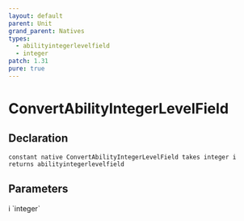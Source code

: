 ```yaml
---
layout: default
parent: Unit
grand_parent: Natives
types:
  - abilityintegerlevelfield
  - integer
patch: 1.31
pure: true
---
```


# ConvertAbilityIntegerLevelField

## Declaration

```
constant native ConvertAbilityIntegerLevelField takes integer i returns abilityintegerlevelfield
```

## Parameters
<dl>
  <dt>i `integer`</dt>
  <dd></dd>
</dl>